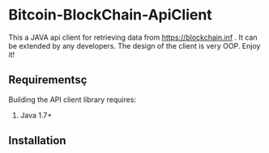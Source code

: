 # Bitcoin-BlockChain-ApiClient
This a JAVA api client for retrieving data from https://blockchain.inf . It can be extended by any developers. The design of the client is very OOP. Enjoy it!

## Requirementsç

Building the API client library requires:
1. Java 1.7+

## Installation

